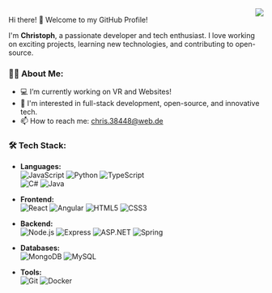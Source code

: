 <img align="right" src="https://visitor-badge.laobi.icu/badge?page_id=ChristophFuchsGit.visitor-badge">

Hi there! 👋 Welcome to my GitHub Profile!

I'm **Christoph**, a passionate developer and tech enthusiast. I love working on exciting projects, learning new technologies, and contributing to open-source.

### 👨‍💻 About Me:
- 💻 I’m currently working on VR and Websites!
- 🔭 I'm interested in full-stack development, open-source, and innovative tech.
- 📫 How to reach me: chris.38448@web.de

### 🛠️ Tech Stack:
- **Languages:**  
  ![JavaScript](https://img.shields.io/badge/-JavaScript-yellow) 
  ![Python](https://img.shields.io/badge/-Python-blue) 
  ![TypeScript](https://img.shields.io/badge/-TypeScript-blue)  
  ![C#](https://img.shields.io/badge/-C%23-purple) 
  ![Java](https://img.shields.io/badge/-Java-orange)

- **Frontend:**  
  ![React](https://img.shields.io/badge/-React-blue) 
  ![Angular](https://img.shields.io/badge/-Angular-red) 
  ![HTML5](https://img.shields.io/badge/-HTML5-orange) 
  ![CSS3](https://img.shields.io/badge/-CSS3-blue)

- **Backend:**  
  ![Node.js](https://img.shields.io/badge/-Node.js-green) 
  ![Express](https://img.shields.io/badge/-Express-black) 
  ![ASP.NET](https://img.shields.io/badge/-ASP.NET-purple) 
  ![Spring](https://img.shields.io/badge/-Spring-green)

- **Databases:**  
  ![MongoDB](https://img.shields.io/badge/-MongoDB-green) 
  ![MySQL](https://img.shields.io/badge/-MySQL-orange)

- **Tools:**  
  ![Git](https://img.shields.io/badge/-Git-black) 
  ![Docker](https://img.shields.io/badge/-Docker-blue) 
